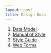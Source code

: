 ```yaml
---
layout: post
title: Design Docs
---
```


1. [Data Model]
1. [Manual of Style]
1. [Style Guide]
1. [Web Forms]

[Data Model]: data-model/
[Manual of Style]: manual-of-style/
[Style Guide]: style-guide/
[Web Forms]: web-forms/
